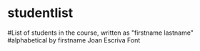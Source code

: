 # studentlist
#List of students in the course, written as "firstname lastname"
#alphabetical by firstname
Joan Escriva Font
